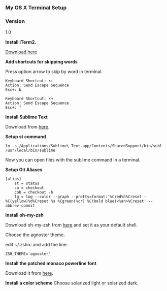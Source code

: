 ### My OS X Terminal Setup
### Version
1.0

**Install iTerm2.**

[Download here](https://www.iterm2.com/downloads.html)

**Add shortcuts for skipping words**

Press option arrow to skip by word in terminal.
```
Keyboard Shortcut: ⌥←
Action: Send Escape Sequence
Esc+: b
```
```
Keyboard Shortcut: ⌥→
Action: Send Escape Sequence
Esc+: f
```

**Install Sublime Text**

Download from [here](https://www.sublimetext.com/3).


**Setup st command**
```
ln -s /Applications/Sublime\ Text.app/Contents/SharedSupport/bin/subl /usr/local/bin/sublime
```
Now you can open files with the sublime command in a terminal.

**Setup Git Aliases**
```
[alias]
	st = status
	co = checkout
	cob = checkout -b
	lg = log --color --graph --pretty=format:'%Cred%h%Creset -%C(yellow)%d%Creset %s %Cgreen(%cr) %C(bold blue)<%an>%Creset' --abbrev-commit
```

**Install oh-my-zsh**

Download oh-my-zsh from [here](https://github.com/robbyrussell/oh-my-zsh) and set it as your default shell.

Choose the agnoster theme.

edit ~/.zshrc and add the line:
```
ZSH_THEME='agnoster'
```

**Install the patched monaco powerline font**

Download it from [here](https://gist.github.com/baopham/1838072).

**Install a color scheme**
Choose solarized light or solarized dark.


